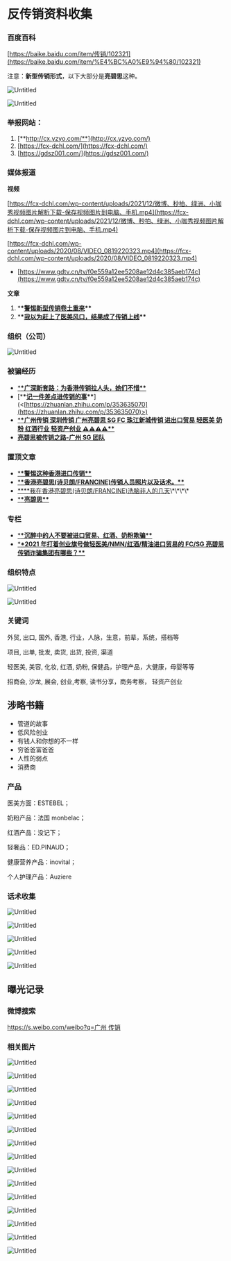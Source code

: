 # 反传销资料收集

### 百度百科

[https://baike.baidu.com/item/传销/102321](https://baike.baidu.com/item/%E4%BC%A0%E9%94%80/102321)

注意：**新型传销形式**，以下大部分是**亮碧思**这种。

![Untitled](./assets/Untitled.png)

![Untitled](./assets/Untitled%201.png)

### **举报网站：**

1. [**http://cx.yzyo.com/**](http://cx.yzyo.com/)
2. [https://fcx-dchl.com/](https://fcx-dchl.com/)
3. [https://gdsz001.com/](https://gdsz001.com/)

### 媒体报道

**视频**

[https://fcx-dchl.com/wp-content/uploads/2021/12/微博、秒拍、绿洲、小咖秀视频图片解析下载-保存视频图片到电脑、手机.mp4](https://fcx-dchl.com/wp-content/uploads/2021/12/微博、秒拍、绿洲、小咖秀视频图片解析下载-保存视频图片到电脑、手机.mp4)

[https://fcx-dchl.com/wp-content/uploads/2020/08/VIDEO_0819220323.mp4](https://fcx-dchl.com/wp-content/uploads/2020/08/VIDEO_0819220323.mp4)

- [https://www.gdtv.cn/tv/f0e559a12ee5208ae12d4c385aeb174c](https://www.gdtv.cn/tv/f0e559a12ee5208ae12d4c385aeb174c)

**文章**

1. \***\*[警惕新型传销卷土重来](http://www.xinhuanet.com/comments/2020-12/23/c_1126894987.htm)\*\***
2. \***\*[我以为赶上了医美风口，结果成了传销上线](https://www.jiemian.com/article/6202912.html)\*\***

### 组织（公司）

![Untitled](./assets/Untitled%202.png)

### 被骗经历

- [\***\*广深新套路：为香港传销拉人头，她们不惜\*\***](<[https://www.zhihu.com/collection/768109727](https://www.zhihu.com/collection/768109727)>)
- [\***\*[记一件差点进传销的事](https://zhuanlan.zhihu.com/p/353635070)\*\***](<[https://zhuanlan.zhihu.com/p/353635070](https://zhuanlan.zhihu.com/p/353635070)>)
- [\***\*广州传销 深圳传销 广州亮碧思 SG FC 珠江新城传销 进出口贸易 轻医美 奶粉 红酒行业 轻资产创业 ⚠️⚠️⚠️⚠️\*\***](<[https://zhuanlan.zhihu.com/p/457742730](https://zhuanlan.zhihu.com/p/457742730)>)
- [**亮碧思被传销之路-广州 SG 团队**](<[https://dchl.xyz/topic/index?id=54](https://dchl.xyz/topic/index?id=54)>)

### 置顶文章

- [\***\*警惕这种香港进口传销\*\***](<[https://zhuanlan.zhihu.com/p/36252524](https://zhuanlan.zhihu.com/p/36252524)>)
- [\***\*香港亮碧思(诗贝朗/FRANCINE)传销人员照片以及话术。\*\***](<[https://zhuanlan.zhihu.com/p/39692841](https://zhuanlan.zhihu.com/p/39692841)>)
- [\*\*\*\*我在香港亮碧思(诗贝朗/FRANCINE)洗脑非人的几天](<****[https://zhuanlan.zhihu.com/p/40330860](https://zhuanlan.zhihu.com/p/40330860)****>)\*\*\*\*
- [\***\*亮碧思\*\***](<[https://zhuanlan.zhihu.com/p/400014193](https://zhuanlan.zhihu.com/p/400014193)>)

### 专栏

- [\***\*沉醉中的人不要被进口贸易、红酒、奶粉欺骗\*\***](<[https://www.zhihu.com/column/c_1344988932996628480](https://www.zhihu.com/column/c_1344988932996628480)>)
- [\***\*2021 年打着创业旗号做轻医美/NMN/红酒/精油进口贸易的 FC/SG 亮碧思传销诈骗集团有哪些？\*\***](<[https://www.zhihu.com/question/466475555/answer/1956707692](https://www.zhihu.com/question/466475555/answer/1956707692)>)

### 组织特点

![Untitled](./assets/Untitled%203.png)

![Untitled](./assets/Untitled%204.png)

### 关键词

外贸, 出口, 国外, 香港, 行业，人脉，生意，前辈，系统，搭档等

项目, 出单, 批发, 卖货, 出货, 投资, 渠道

轻医美, 美容, 化妆, 红酒, 奶粉, 保健品，护理产品，大健康，母婴等等

招商会, 沙龙, 展会, 创业,考察, 读书分享，商务考察， 轻资产创业

## 涉略书籍

- 管道的故事
- 低风险创业
- 有钱人和你想的不一样
- 穷爸爸富爸爸
- 人性的弱点
- 消费商

### 产品

医美方面：ESTEBEL；

奶粉产品：法国 monbelac；

红酒产品：没记下；

轻奢品：ED.PINAUD；

健康营养产品：inovital；

个人护理产品：Auziere

### 话术收集

![Untitled](./assets/Untitled%205.png)

![Untitled](./assets/Untitled%206.png)

![Untitled](./assets/Untitled%207.png)

![Untitled](./assets/Untitled%208.png)

![Untitled](./assets/Untitled%209.png)

## 曝光记录

### 微博搜索

[https://s.weibo.com/weibo?q=广州 传销](https://s.weibo.com/weibo?q=%E5%B9%BF%E5%B7%9E%20%E4%BC%A0%E9%94%80)

### 相关图片

<detail>

![Untitled](./assets/Untitled%2010.png)

![Untitled](./assets/Untitled%2011.png)

![Untitled](./assets/Untitled%2012.png)

![Untitled](./assets/Untitled%2013.png)

![Untitled](./assets/Untitled%2014.png)

![Untitled](./assets/Untitled%2015.png)

![Untitled](./assets/Untitled%2016.png)

![Untitled](./assets/Untitled%2017.png)

![Untitled](./assets/Untitled%2018.png)

![Untitled](./assets/Untitled%2019.png)

![Untitled](./assets/Untitled%2020.png)

![Untitled](./assets/Untitled%2021.png)

![Untitled](./assets/Untitled%2022.png)

![Untitled](./assets/Untitled%2023.png)

![Untitled](./assets/Untitled%2024.png)

</detail>

